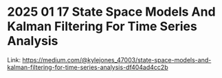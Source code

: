 # 2025 01 17 State Space Models And Kalman Filtering For Time Series Analysis

Link: https://medium.com/@kylejones_47003/state-space-models-and-kalman-filtering-for-time-series-analysis-df404ad4cc2b
